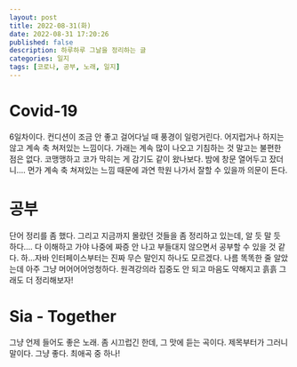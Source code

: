 ```yaml
---
layout: post
title: 2022-08-31(화)
date: 2022-08-31 17:20:26
published: false
description: 하루하루 그날을 정리하는 글
categories: 일지
tags: [코로나, 공부, 노래, 일지]
---
```

  
# Covid-19
6일차이다. 컨디션이 조금 안 좋고 걸어다닐 때 풍경이 일렁거린다. 어지럽거나 하지는 않고 계속 축 쳐저있는 느낌이다. 가래는 계속 많이 나오고 기침하는 것 말고는 불편한 점은 없다. 코맹맹하고 코가 막히는 게 감기도 같이 왔나보다. 밤에 창문 열어두고 잤더니.... 먼가 계속 축 쳐져있는 느낌 때문에 과연 학원 나가서 잘할 수 있을까 의문이 든다.

# 공부
단어 정리를 좀 했다. 그리고 지금까지 몰랐던 것들을 좀 정리하고 있는데, 알 듯 말 듯 하다.... 다 이해하고 가야 나중에 짜증 안 나고 부들대지 않으면서 공부할 수 있을 것 같다. 하...자바 인터페이스부터는 진짜 무슨 말인지 하나도 모르겠다. 나름 똑똑한 줄 알았는데 아주 그냥 머어어어엉청하다. 원격강의라 집중도 안 되고 마음도 약해지고 흙흙 그래도 더 정리해보자!

# Sia - Together
그냥 언제 들어도 좋은 노래. 좀 시끄럽긴 한데, 그 맛에 듣는 곡이다. 제목부터가 그러니 말이다. 그냥 좋다. 최애곡 중 하나!
